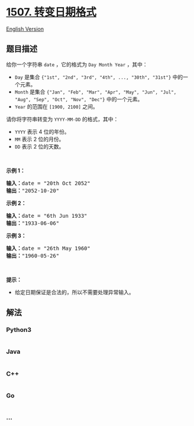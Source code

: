 # [1507. 转变日期格式](https://leetcode.cn/problems/reformat-date)

[English Version](/solution/1500-1599/1507.Reformat%20Date/README_EN.md)

## 题目描述

<!-- 这里写题目描述 -->

<p>给你一个字符串&nbsp;<code>date</code>&nbsp;，它的格式为&nbsp;<code>Day Month Year</code>&nbsp;，其中：</p>

<ul>
	<li><code>Day</code>&nbsp;是集合&nbsp;<code>{&quot;1st&quot;, &quot;2nd&quot;, &quot;3rd&quot;, &quot;4th&quot;, ..., &quot;30th&quot;, &quot;31st&quot;}</code>&nbsp;中的一个元素。</li>
	<li><code>Month</code>&nbsp;是集合&nbsp;<code>{&quot;Jan&quot;, &quot;Feb&quot;, &quot;Mar&quot;, &quot;Apr&quot;, &quot;May&quot;, &quot;Jun&quot;, &quot;Jul&quot;, &quot;Aug&quot;, &quot;Sep&quot;, &quot;Oct&quot;, &quot;Nov&quot;, &quot;Dec&quot;}</code>&nbsp;中的一个元素。</li>
	<li><code>Year</code>&nbsp;的范围在 ​<code>[1900, 2100]</code>&nbsp;之间。</li>
</ul>

<p>请你将字符串转变为&nbsp;<code>YYYY-MM-DD</code>&nbsp;的格式，其中：</p>

<ul>
	<li><code>YYYY</code>&nbsp;表示 4 位的年份。</li>
	<li><code>MM</code>&nbsp;表示 2 位的月份。</li>
	<li><code>DD</code>&nbsp;表示 2 位的天数。</li>
</ul>

<p>&nbsp;</p>

<p><strong>示例 1：</strong></p>

<pre><strong>输入：</strong>date = &quot;20th Oct 2052&quot;
<strong>输出：</strong>&quot;2052-10-20&quot;
</pre>

<p><strong>示例 2：</strong></p>

<pre><strong>输入：</strong>date = &quot;6th Jun 1933&quot;
<strong>输出：</strong>&quot;1933-06-06&quot;
</pre>

<p><strong>示例 3：</strong></p>

<pre><strong>输入：</strong>date = &quot;26th May 1960&quot;
<strong>输出：</strong>&quot;1960-05-26&quot;
</pre>

<p>&nbsp;</p>

<p><strong>提示：</strong></p>

<ul>
	<li>给定日期保证是合法的，所以不需要处理异常输入。</li>
</ul>


## 解法

<!-- 这里可写通用的实现逻辑 -->

<!-- tabs:start -->

### **Python3**

<!-- 这里可写当前语言的特殊实现逻辑 -->

```python

```

### **Java**

<!-- 这里可写当前语言的特殊实现逻辑 -->

```java

```

### **C++**

```cpp

```

### **Go**

```go

```

### **...**

```

```

<!-- tabs:end -->